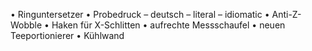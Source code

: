 • Ringuntersetzer
• Probedruck
 – deutsch
 – literal
 – idiomatic
• Anti-Z-Wobble
• Haken für X-Schlitten
• aufrechte Messschaufel
• neuen Teeportionierer
• Kühlwand
